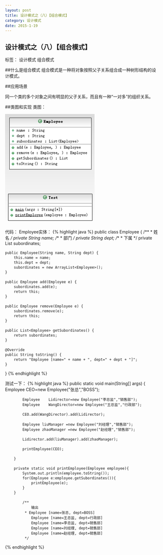 ```yaml
---
layout: post
title: 设计模式之（八）【组合模式】
category: 设计模式
date: 2015-1-19
---
```


<!-- more -->

## 设计模式之（八）【组合模式】

标签： 设计模式 组合模式

##什么是组合模式
组合模式是一种将对象按照父子关系组合成一种树形结构的设计模式。

##应用场景
>
同一个类的多个对象之间有明显的父子关系，而且有一种“一对多”的组织关系。

##类图和实现
类图：

![数据访问对象模式](/res/img/blogimg/2015/01/compositeDP.png)

代码：
Employee实体：
{% highlight java %}
public class Employee {
	/**
	 * 姓名
	 */
	private String name;
	/**
	 * 部门
	 */
	private String dept;
	/**
	 * 下属
	 */
	private List<Employee> subordinates;

	public Employee(String name, String dept) {
		this.name = name;
		this.dept = dept;
		subordinates = new ArrayList<Employee>();
	}

	public Employee add(Employee e) {
		subordinates.add(e);
		return this;
	}

	public Employee remove(Employee e) {
		subordinates.remove(e);
		return this;
	}

	public List<Employee> getSubordinates() {
		return subordinates;
	}

	@Override
	public String toString() {
		return "Employee [name=" + name + ", dept=" + dept + "]";
	}

}
{% endhighlight %}



测试一下：
{% highlight java %}
		public static void main(String[] args) {
			Employee CEO=new Employee("张总","BOSS");

			Employee	Lidirector=new Employee("李总监","销售部");
			Employee	WangDirector=new Employee("王总监","行政部");

			CEO.add(WangDirector).add(Lidirector);

			Employee liuManager =new Employee("刘经理","销售部");
			Employee zhaoManager =new Employee("赵经理","销售部");

			Lidirector.add(liuManager).add(zhaoManager);

			printEmployee(CEO);

		}

		private static void printEmployee(Employee employee){
			System.out.println(employee.toString());
			for(Employee e:employee.getSubordinates()){
				printEmployee(e);
			}
		}

			/**
				输出
			 * Employee [name=张总, dept=BOSS]
				Employee [name=王总监, dept=行政部]
				Employee [name=李总监, dept=销售部]
				Employee [name=刘经理, dept=销售部]
				Employee [name=赵经理, dept=销售部]
			 */
{% endhighlight %}
